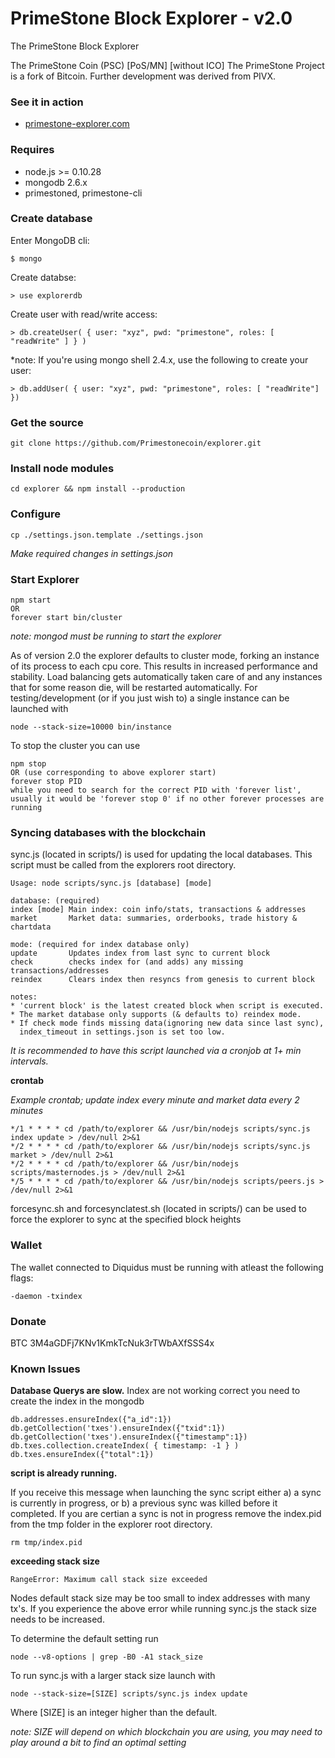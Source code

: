 PrimeStone Block Explorer - v2.0
================

The PrimeStone Block Explorer

The PrimeStone Coin (PSC) [PoS/MN] [without ICO]
The PrimeStone Project is a fork of Bitcoin. Further development was derived from PIVX. 

### See it in action

*  [primestone-explorer.com](http://primestone-explorer.com/)


### Requires

*  node.js >= 0.10.28
*  mongodb 2.6.x
*  primestoned, primestone-cli

### Create database

Enter MongoDB cli:

    $ mongo

Create databse:

    > use explorerdb

Create user with read/write access:

    > db.createUser( { user: "xyz", pwd: "primestone", roles: [ "readWrite" ] } )

*note: If you're using mongo shell 2.4.x, use the following to create your user:

    > db.addUser( { user: "xyz", pwd: "primestone", roles: [ "readWrite"] })

### Get the source

    git clone https://github.com/Primestonecoin/explorer.git 

### Install node modules

    cd explorer && npm install --production

### Configure

    cp ./settings.json.template ./settings.json

*Make required changes in settings.json*

### Start Explorer
    
    npm start
    OR
    forever start bin/cluster

*note: mongod must be running to start the explorer*

As of version 2.0 the explorer defaults to cluster mode, forking an instance of its process to each cpu core. This results in increased performance and stability. Load balancing gets automatically taken care of and any instances that for some reason die, will be restarted automatically. For testing/development (or if you just wish to) a single instance can be launched with

    node --stack-size=10000 bin/instance

To stop the cluster you can use

    npm stop
    OR (use corresponding to above explorer start)
    forever stop PID
    while you need to search for the correct PID with 'forever list', usually it would be 'forever stop 0' if no other forever processes are running

### Syncing databases with the blockchain

sync.js (located in scripts/) is used for updating the local databases. This script must be called from the explorers root directory.

    Usage: node scripts/sync.js [database] [mode]

    database: (required)
    index [mode] Main index: coin info/stats, transactions & addresses
    market       Market data: summaries, orderbooks, trade history & chartdata

    mode: (required for index database only)
    update       Updates index from last sync to current block
    check        checks index for (and adds) any missing transactions/addresses
    reindex      Clears index then resyncs from genesis to current block

    notes:
    * 'current block' is the latest created block when script is executed.
    * The market database only supports (& defaults to) reindex mode.
    * If check mode finds missing data(ignoring new data since last sync),
      index_timeout in settings.json is set too low.


*It is recommended to have this script launched via a cronjob at 1+ min intervals.*

**crontab**

*Example crontab; update index every minute and market data every 2 minutes*

    */1 * * * * cd /path/to/explorer && /usr/bin/nodejs scripts/sync.js index update > /dev/null 2>&1
    */2 * * * * cd /path/to/explorer && /usr/bin/nodejs scripts/sync.js market > /dev/null 2>&1
    */2 * * * * cd /path/to/explorer && /usr/bin/nodejs scripts/masternodes.js > /dev/null 2>&1
    */5 * * * * cd /path/to/explorer && /usr/bin/nodejs scripts/peers.js > /dev/null 2>&1

forcesync.sh and forcesynclatest.sh (located in scripts/) can be used to force the explorer to sync at the specified block heights

### Wallet

The wallet connected to Diquidus must be running with atleast the following flags:

    -daemon -txindex

### Donate
    
   BTC 3M4aGDFj7KNv1KmkTcNuk3rTWbAXfSSS4x

### Known Issues
**Database Querys are slow.**
Index are not working correct you need to create the index in the mongodb

    db.addresses.ensureIndex({"a_id":1})
    db.getCollection('txes').ensureIndex({"txid":1})
    db.getCollection('txes').ensureIndex({"timestamp":1})
    db.txes.collection.createIndex( { timestamp: -1 } )
    db.txes.ensureIndex({"total":1})

**script is already running.**

If you receive this message when launching the sync script either a) a sync is currently in progress, or b) a previous sync was killed before it completed. If you are certian a sync is not in progress remove the index.pid from the tmp folder in the explorer root directory.

    rm tmp/index.pid

**exceeding stack size**

    RangeError: Maximum call stack size exceeded

Nodes default stack size may be too small to index addresses with many tx's. If you experience the above error while running sync.js the stack size needs to be increased.

To determine the default setting run

    node --v8-options | grep -B0 -A1 stack_size

To run sync.js with a larger stack size launch with

    node --stack-size=[SIZE] scripts/sync.js index update

Where [SIZE] is an integer higher than the default.

*note: SIZE will depend on which blockchain you are using, you may need to play around a bit to find an optimal setting*




